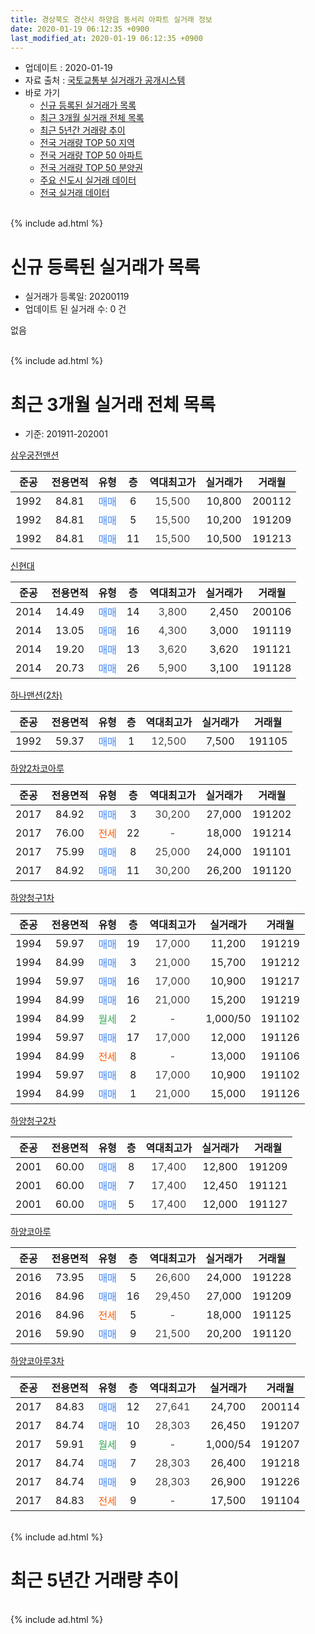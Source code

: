 ```yaml
---
title: 경상북도 경산시 하양읍 동서리 아파트 실거래 정보
date: 2020-01-19 06:12:35 +0900
last_modified_at: 2020-01-19 06:12:35 +0900
---
```


* 업데이트 : 2020-01-19
* 자료 출처 : [국토교통부 실거래가 공개시스템](http://rt.molit.go.kr)
* 바로 가기
    * [신규 등록된 실거래가 목록](#신규-등록된-실거래가-목록)
    * [최근 3개월 실거래 전체 목록](#최근-3개월-실거래-전체-목록)
    * [최근 5년간 거래량 추이](#최근-5년간-거래량-추이)
    * [전국 거래량 TOP 50 지역](https://apt-info.github.io/apt-trade-info/최근-3개월-전국에서-가장-거래가-많이-발생한-지역)
    * [전국 거래량 TOP 50 아파트](https://apt-info.github.io/apt-trade-info/최근-3개월-전국에서-가장-거래가-많이-발생한-아파트)
    * [전국 거래량 TOP 50 분양권](https://apt-info.github.io/apt-trade-info/최근-3개월-전국에서-가장-거래가-많이-발생한-분양권)
    * [주요 신도시 실거래 데이터](https://apt-info.github.io/apt-trade-info/주요-신도시)
    * [전국 실거래 데이터](https://apt-info.github.io/apt-trade-info/전국)
<br>
{% include ad.html %}
<br>

# 신규 등록된 실거래가 목록
* 실거래가 등록일: 20200119
* 업데이트 된 실거래 수: 0 건

없음

<br>
{% include ad.html %}
<br>

# 최근 3개월 실거래 전체 목록
* 기준: 201911-202001


[삼우궁전맨션](https://search.naver.com/search.naver?query=%EA%B2%BD%EC%83%81%EB%B6%81%EB%8F%84+%EA%B2%BD%EC%82%B0%EC%8B%9C+%ED%95%98%EC%96%91%EC%9D%8D+%EB%8F%99%EC%84%9C%EB%A6%AC+%EC%82%BC%EC%9A%B0%EA%B6%81%EC%A0%84%EB%A7%A8%EC%85%98)

|준공|전용면적|유형|층|역대최고가|실거래가|거래월|
|:---:|:---:|:---:|:---:|:---:|:---:|:---:|
|1992|84.81|<span style="color:#4285f3">매매</span>|6|<span style="color:#444444">15,500</span>|10,800|200112|
|1992|84.81|<span style="color:#4285f3">매매</span>|5|<span style="color:#444444">15,500</span>|10,200|191209|
|1992|84.81|<span style="color:#4285f3">매매</span>|11|<span style="color:#444444">15,500</span>|10,500|191213|

[신현대](https://search.naver.com/search.naver?query=%EA%B2%BD%EC%83%81%EB%B6%81%EB%8F%84+%EA%B2%BD%EC%82%B0%EC%8B%9C+%ED%95%98%EC%96%91%EC%9D%8D+%EB%8F%99%EC%84%9C%EB%A6%AC+%EC%8B%A0%ED%98%84%EB%8C%80)

|준공|전용면적|유형|층|역대최고가|실거래가|거래월|
|:---:|:---:|:---:|:---:|:---:|:---:|:---:|
|2014|14.49|<span style="color:#4285f3">매매</span>|14|<span style="color:#444444">3,800</span>|2,450|200106|
|2014|13.05|<span style="color:#4285f3">매매</span>|16|<span style="color:#444444">4,300</span>|3,000|191119|
|2014|19.20|<span style="color:#4285f3">매매</span>|13|<span style="color:#444444">3,620</span>|3,620|191121|
|2014|20.73|<span style="color:#4285f3">매매</span>|26|<span style="color:#444444">5,900</span>|3,100|191128|

[하나맨션(2차)](https://search.naver.com/search.naver?query=%EA%B2%BD%EC%83%81%EB%B6%81%EB%8F%84+%EA%B2%BD%EC%82%B0%EC%8B%9C+%ED%95%98%EC%96%91%EC%9D%8D+%EB%8F%99%EC%84%9C%EB%A6%AC+%ED%95%98%EB%82%98%EB%A7%A8%EC%85%98%282%EC%B0%A8%29)

|준공|전용면적|유형|층|역대최고가|실거래가|거래월|
|:---:|:---:|:---:|:---:|:---:|:---:|:---:|
|1992|59.37|<span style="color:#4285f3">매매</span>|1|<span style="color:#444444">12,500</span>|7,500|191105|

[하양2차코아루](https://search.naver.com/search.naver?query=%EA%B2%BD%EC%83%81%EB%B6%81%EB%8F%84+%EA%B2%BD%EC%82%B0%EC%8B%9C+%ED%95%98%EC%96%91%EC%9D%8D+%EB%8F%99%EC%84%9C%EB%A6%AC+%ED%95%98%EC%96%912%EC%B0%A8%EC%BD%94%EC%95%84%EB%A3%A8)

|준공|전용면적|유형|층|역대최고가|실거래가|거래월|
|:---:|:---:|:---:|:---:|:---:|:---:|:---:|
|2017|84.92|<span style="color:#4285f3">매매</span>|3|<span style="color:#444444">30,200</span>|27,000|191202|
|2017|76.00|<span style="color:#ff5a00">전세</span>|22|<span style="color:#444444">-</span>|18,000|191214|
|2017|75.99|<span style="color:#4285f3">매매</span>|8|<span style="color:#444444">25,000</span>|24,000|191101|
|2017|84.92|<span style="color:#4285f3">매매</span>|11|<span style="color:#444444">30,200</span>|26,200|191120|

[하양청구1차](https://search.naver.com/search.naver?query=%EA%B2%BD%EC%83%81%EB%B6%81%EB%8F%84+%EA%B2%BD%EC%82%B0%EC%8B%9C+%ED%95%98%EC%96%91%EC%9D%8D+%EB%8F%99%EC%84%9C%EB%A6%AC+%ED%95%98%EC%96%91%EC%B2%AD%EA%B5%AC1%EC%B0%A8)

|준공|전용면적|유형|층|역대최고가|실거래가|거래월|
|:---:|:---:|:---:|:---:|:---:|:---:|:---:|
|1994|59.97|<span style="color:#4285f3">매매</span>|19|<span style="color:#444444">17,000</span>|11,200|191219|
|1994|84.99|<span style="color:#4285f3">매매</span>|3|<span style="color:#444444">21,000</span>|15,700|191212|
|1994|59.97|<span style="color:#4285f3">매매</span>|16|<span style="color:#444444">17,000</span>|10,900|191217|
|1994|84.99|<span style="color:#4285f3">매매</span>|16|<span style="color:#444444">21,000</span>|15,200|191219|
|1994|84.99|<span style="color:#34a853">월세</span>|2|<span style="color:#444444">-</span>|1,000/50|191102|
|1994|59.97|<span style="color:#4285f3">매매</span>|17|<span style="color:#444444">17,000</span>|12,000|191126|
|1994|84.99|<span style="color:#ff5a00">전세</span>|8|<span style="color:#444444">-</span>|13,000|191106|
|1994|59.97|<span style="color:#4285f3">매매</span>|8|<span style="color:#444444">17,000</span>|10,900|191102|
|1994|84.99|<span style="color:#4285f3">매매</span>|1|<span style="color:#444444">21,000</span>|15,000|191126|

[하양청구2차](https://search.naver.com/search.naver?query=%EA%B2%BD%EC%83%81%EB%B6%81%EB%8F%84+%EA%B2%BD%EC%82%B0%EC%8B%9C+%ED%95%98%EC%96%91%EC%9D%8D+%EB%8F%99%EC%84%9C%EB%A6%AC+%ED%95%98%EC%96%91%EC%B2%AD%EA%B5%AC2%EC%B0%A8)

|준공|전용면적|유형|층|역대최고가|실거래가|거래월|
|:---:|:---:|:---:|:---:|:---:|:---:|:---:|
|2001|60.00|<span style="color:#4285f3">매매</span>|8|<span style="color:#444444">17,400</span>|12,800|191209|
|2001|60.00|<span style="color:#4285f3">매매</span>|7|<span style="color:#444444">17,400</span>|12,450|191121|
|2001|60.00|<span style="color:#4285f3">매매</span>|5|<span style="color:#444444">17,400</span>|12,000|191127|

[하양코아루](https://search.naver.com/search.naver?query=%EA%B2%BD%EC%83%81%EB%B6%81%EB%8F%84+%EA%B2%BD%EC%82%B0%EC%8B%9C+%ED%95%98%EC%96%91%EC%9D%8D+%EB%8F%99%EC%84%9C%EB%A6%AC+%ED%95%98%EC%96%91%EC%BD%94%EC%95%84%EB%A3%A8)

|준공|전용면적|유형|층|역대최고가|실거래가|거래월|
|:---:|:---:|:---:|:---:|:---:|:---:|:---:|
|2016|73.95|<span style="color:#4285f3">매매</span>|5|<span style="color:#444444">26,600</span>|24,000|191228|
|2016|84.96|<span style="color:#4285f3">매매</span>|16|<span style="color:#444444">29,450</span>|27,000|191209|
|2016|84.96|<span style="color:#ff5a00">전세</span>|5|<span style="color:#444444">-</span>|18,000|191125|
|2016|59.90|<span style="color:#4285f3">매매</span>|9|<span style="color:#444444">21,500</span>|20,200|191120|

[하양코아루3차](https://search.naver.com/search.naver?query=%EA%B2%BD%EC%83%81%EB%B6%81%EB%8F%84+%EA%B2%BD%EC%82%B0%EC%8B%9C+%ED%95%98%EC%96%91%EC%9D%8D+%EB%8F%99%EC%84%9C%EB%A6%AC+%ED%95%98%EC%96%91%EC%BD%94%EC%95%84%EB%A3%A83%EC%B0%A8)

|준공|전용면적|유형|층|역대최고가|실거래가|거래월|
|:---:|:---:|:---:|:---:|:---:|:---:|:---:|
|2017|84.83|<span style="color:#4285f3">매매</span>|12|<span style="color:#444444">27,641</span>|24,700|200114|
|2017|84.74|<span style="color:#4285f3">매매</span>|10|<span style="color:#444444">28,303</span>|26,450|191207|
|2017|59.91|<span style="color:#34a853">월세</span>|9|<span style="color:#444444">-</span>|1,000/54|191207|
|2017|84.74|<span style="color:#4285f3">매매</span>|7|<span style="color:#444444">28,303</span>|26,400|191218|
|2017|84.74|<span style="color:#4285f3">매매</span>|9|<span style="color:#444444">28,303</span>|26,900|191226|
|2017|84.83|<span style="color:#ff5a00">전세</span>|9|<span style="color:#444444">-</span>|17,500|191104|


<br>
{% include ad.html %}
<br>

# 최근 5년간 거래량 추이


<div style="width:100%;">
    <canvas id="deal_progress" height="200"></canvas>
</div>

<script>
new Chart(document.getElementById("deal_progress"), {
    type: 'line',
    data: {
        labels: ['201501','201502','201503','201504','201505','201506','201507','201508','201509','201510','201511','201512','201601','201602','201603','201604','201605','201606','201607','201608','201609','201610','201611','201612','201701','201702','201703','201704','201705','201706','201707','201708','201709','201710','201711','201712','201801','201802','201803','201804','201805','201806','201807','201808','201809','201810','201811','201812','201901','201902','201903','201904','201905','201906','201907','201908','201909','201910','201911','201912','202001'],
        datasets: [{
            label: '매매',
            pointRadius: 1,
            data: [10, 3, 9, 10, 12, 8, 3, 3, 1, 3, 5, 1, 2, 3, 0, 3, 7, 5, 2, 5, 8, 2, 8, 2, 4, 6, 9, 6, 7, 8, 6, 12, 10, 12, 13, 5, 18, 9, 13, 5, 6, 2, 6, 10, 5, 7, 4, 10, 5, 8, 3, 5, 10, 9, 2, 6, 12, 13, 12, 13, 3],
            borderColor: "rgba(255, 201, 14, 1)",
            backgroundColor: "rgba(255, 201, 14, 0.5)",
            fill: false,
            lineTension: 0
        },{
            label: '전월세',
            pointRadius: 1,
            data: [3, 2, 2, 5, 1, 2, 2, 2, 2, 1, 2, 3, 3, 3, 3, 5, 10, 14, 5, 5, 3, 4, 5, 3, 3, 9, 9, 12, 5, 9, 15, 14, 8, 6, 8, 10, 10, 3, 13, 4, 5, 5, 6, 5, 7, 4, 3, 3, 5, 7, 4, 9, 8, 13, 7, 3, 5, 10, 4, 2, 0],
            borderColor: "rgba(0, 141, 185, 1)",
            backgroundColor: "rgba(0, 141, 185, 0.5)",
            fill: false,
            lineTension: 0
        }
        ]
    },
    options: {
        responsive: true,
        title: {
            display: false
        },
        tooltips: {
            mode: 'index',
            intersect: false
        },
        hover: {
            mode: 'nearest',
            intersect: true
        },
        scales: {
            xAxes: [{
                display: true,
                scaleLabel: {
                    display: true,
                    labelString: '년/월'
                }
            }],
            yAxes: [{
                display: true,
                ticks: {
                    suggestedMin: 0,
                },
                scaleLabel: {
                    display: true,
                    labelString: '실거래 수'
                }
            }]
        }
    }
});

</script>


<br>
{% include ad.html %}
<br>


